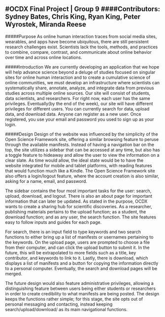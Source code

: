 #OCDX Final Project | Group 9
####Contributors: Sydney Bates, Chris King, Ryan King, Peter Wyrostek, Miranda Reese
---
#####Purpose
As online human interaction traces from social media sites, wearables, and apps have become ubiquitous, there are still persistent
research challenges exist. Scientists lack the tools, methods, and practices to combine, compare, contrast, and communicate about online
behavior over time and across online locations. 

#####Introduction
We are currently developing an application that we hope will help advance science beyond a deluge of studies focused on singular sites for
online human interaction and to create a cumulative science of online communities, we must develop an infrastructure where scientists can
systematically share, annotate, analyze, and integrate data from previous studies across multiple online sources. Our site will consist of
students, data scientists, and researchers. For right now, each user has the same privileges. Eventually(by the end of the week), our site
will have different privileges for different users. You can currently search for data, upload data, and download data. Anyone can register
as a new user. Once registered, you use your email and password you used to sign up as your login. 

#####Design
Design of the website was influenced by the simplicity of the Open Science Framework site, offering a similar browsing feature to peruse
through the available manifests. Instead of having a navigation bar on the top, the site utilizes a sidebar that can be accessed at any
time, but also has a toggle feature to hideaway and allow the user to view the information on a clear slate. As time would allow, the
ideal state would be to have the website integrated for mobile and tablet platforms, with reading features that would function much like a
Kindle. The Open Science Framework site also offers a login/logout feature, where the account creation is also similar, asking for a name,
email, and password. 

The sidebar contains the four most important tasks for the user: search, upload, download, and logout. There is also an about page for
important information that can later be updated. As stated in the purpose, OCDX wants to create a sharing hub for scientific discoveries.
As a researcher, publishing materials pertains to the upload function; as a student, the download function; and as any user, the search
function. The site features easy to follow inputs and guides for each page. 

For search, there is an input field to type keywords and two search functions to either bring up a list of manifests or usernames
pertaining to the keywords. On the upload page, users are prompted to choose a file from their computer, and can click the upload button
to submit it. In the future, this will be extrapolated to more fields such as a title, key contributor, and keywords to link to it.
Lastly, there is download, which displays a list of manifests and a button for copying the information directly to a personal computer.
Eventually, the search and download pages will be merged.

The future design would also feature administrative privileges, allowing a distinguishing feature between users being either students or
researchers in order to create credibility to what manifests are being posted. The design keeps the functions rather simple; for this
stage, the site opts out of personal messaging and contacting, instead keeping search/upload/download/ as its main navigational functions.



